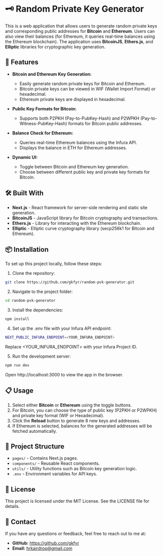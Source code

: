 # 🗝️ Random Private Key Generator

This is a web application that allows users to generate random private keys and corresponding public addresses for **Bitcoin** and **Ethereum**. Users can also view their balances (for Ethereum, it queries real-time balances using the Ethereum blockchain). The application uses **BitcoinJS**, **Ethers.js**, and **Elliptic** libraries for cryptographic key generation.

## 🚀 Features

- **Bitcoin and Ethereum Key Generation:**

  - Easily generate random private keys for Bitcoin and Ethereum.
  - Bitcoin private keys can be viewed in WIF (Wallet Import Format) or hexadecimal.
  - Ethereum private keys are displayed in hexadecimal.

- **Public Key Formats for Bitcoin:**

  - Supports both P2PKH (Pay-to-PubKey-Hash) and P2WPKH (Pay-to-Witness-PubKey-Hash) formats for Bitcoin public addresses.

- **Balance Check for Ethereum:**

  - Queries real-time Ethereum balances using the Infura API.
  - Displays the balance in ETH for Ethereum addresses.

- **Dynamic UI:**

  - Toggle between Bitcoin and Ethereum key generation.
  - Choose between different public key and private key formats for Bitcoin.

## 🛠️ Built With

- **Next.js** - React framework for server-side rendering and static site generation.
- **BitcoinJS** - JavaScript library for Bitcoin cryptography and transactions.
- **Ethers.js** - Library for interacting with the Ethereum blockchain.
- **Elliptic** - Elliptic curve cryptography library (secp256k1 for Bitcoin and Ethereum).

## 📦 Installation

To set up this project locally, follow these steps:

1. Clone the repository:

```bash
git clone https://github.com/gkfyr/random-pvk-generator.git
```

2. Navigate to the project folder:

```bash
cd random-pvk-generator
```

3. Install the dependencies:

```bash
npm install
```

4. Set up the .env file with your Infura API endpoint:

```bash
NEXT_PUBLIC_INFURA_ENDPOINT=<YOUR_INFURA_ENDPOINT>
```

Replace <YOUR_INFURA_ENDPOINT> with your Infura Project ID.

5. Run the development server:

```bash
npm run dev
```

Open http://localhost:3000 to view the app in the browser.

## 📋 Usage

1. Select either **Bitcoin** or **Ethereum** using the toggle buttons.
2. For Bitcoin, you can choose the type of public key (P2PKH or P2WPKH) and private key format (WIF or Hexadecimal).
3. Click the **Reload** button to generate 8 new keys and addresses.
4. If Ethereum is selected, balances for the generated addresses will be fetched automatically.

## 📂 Project Structure

- `pages/` - Contains Next.js pages.
- `components/` - Reusable React components.
- `utils/` - Utility functions such as Bitcoin key generation logic.
- `.env` - Environment variables for API keys.

## 📝 License

This project is licensed under the MIT License. See the LICENSE file for details.

## 📧 Contact

If you have any questions or feedback, feel free to reach out to me at:

- **GitHub:** https://github.com/gkfyr
- **Email:** hrkairdrop@gmail.com
